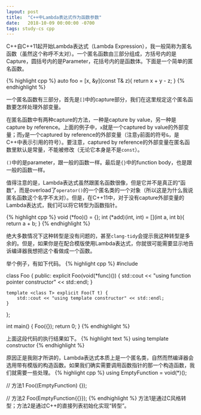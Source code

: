 ```yaml
---
layout: post
title:  "C++中Lambda表达式作为函数参数"
date:   2018-10-09 00:00:00 -0700
tags: study-cs cpp
---
```


C++自C++11起开始Lambda表达式（Lambda Expression），我一般简称为匿名函数（虽然这个称呼不太对）。一个匿名函数由三部分组成，方括号内的是Capture，圆括号内的是Parameter，花括号内的是函数体。下面是一个简单的匿名函数。

{% highlight cpp %}
auto foo = [x, &y](const T& z){ return x + y - z; }
{% endhighlight %}

一个匿名函数有三部分，首先是`[]`中的capture部分，我们在这里规定这个匿名函数要怎样处理外部变量。

在匿名函数中有两种capture的方法，一种是capture by value，另一种是capture by reference。上面的例子中，`x`就是一个captured by value的外部变量；而`y`是一个captured by reference的外部变量（注意`y`前面的符号`&`，是C++中表示引用的符号）。要注意，captured by reference的外部变量在匿名函数里默认是常量，不能被修改（无论它本身是不是`const`）。

`()`中的是parameter，跟一般的函数一样。最后是`{}`中的function body，也是跟一般的函数一样。

值得注意的是，Lambda表达式虽然跟匿名函数很像，但是它并不是真正的“函数”，而是overload了`operator()`的一个匿名类的一个对象（所以这是为什么我说匿名函数这个名字不太对）。但是，在C++11中，对于没有capture外部变量的Lambda表达式，我们可以将它转型为函数指针。

{% highlight cpp %}
void (*foo)() = [](){};
int (*add)(int, int) = [](int a, int b){ return a + b; }
{% endhighlight %}

绝大多数情况下这种转型是没有问题的，甚至`clang-tidy`会提示我这种转型是多余的。但是，如果你是在配合模版使用Lambda表达式，你就很可能需要显示地告诉编译器我想把这个看做成一个函数。

举个例子，有如下代码。
{% highlight cpp %}
#include <iostream>

class Foo {
public:
    explicit Foo(void(*func)()) {
        std::cout << "using function pointer constructor" << std::endl;
    }

    template <class T> explicit Foo(T t) {
        std::cout << "using template constructor" << std::endl;
    }
};

int main() { Foo([](){}); return 0; }
{% endhighlight %}

上面这段代码的执行结果如下。
{% highlight text %}
using template constructor
{% endhighlight %}

原因正是我刚才所讲的，Lambda表达式本质上是一个匿名类，自然而然编译器会选用带有模版的构造函数。如果我们确实需要调用函数指针的那一个构造函数，我们就需要一些处理。
{% highlight cpp %}
using EmptyFunction = void(*)();

// 方法1
Foo((EmptyFunction) [](){});

// 方法2
Foo(EmptyFunction{[](){}});
{% endhighlight %}
方法1是通过C风格转型；方法2是通过C++的直接列表初始化实现“转型”。
